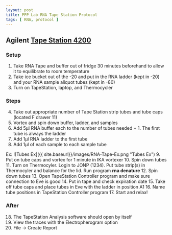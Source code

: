 ```yaml
---
layout: post
title: PPP Lab RNA Tape Station Protocol
tags: [ RNA, protocol ]
---
```


## Agilent [Tape Station 4200](https://www.agilent.com/en/promotions/agilent-4200-tapestation-system?gclid=EAIaIQobChMI_tykoMrw4AIVFI7ICh2S3AZFEAAYASAAEgIqEPD_BwE&gclsrc=aw.ds)

### Setup

1. Take RNA Tape and buffer out of fridge 30 minutes beforehand to allow it to equilibrate to room temperature
2. Take ice bucket out of the -20 and put in the RNA ladder (kept in -20) and your RNA sample aliquot tubes (kept in -80)
3. Turn on TapeStation, laptop, and Thermocycler

### Steps

4. Take out appropriate number of Tape Station strip tubes and tube caps (located F drawer 11)
5. Vortex and spin down buffer, ladder, and samples
6. Add 5µl RNA buffer each to the number of tubes needed + 1. The first tube is always the ladder
7. Add 1µl RNA ladder to the first tube
8. Add 1µl of each sample to each sample tube

Ex:
![Tubes Ex]({{ site.baseurl}}/images/RNA-Tape-Ex.png "Tubes Ex")
9. Put on tube caps and vortex for 1 minute in IKA vortexer
10. Spin down tubes
11. Turn on Thermocyler. Login to JONP (1234). Put tube strip(s) in Thermocyler and balance for the lid. Run program **rna denature**
12. Spin down tubes
13. Open TapeStation Controller program and make sure connection to Eve is good
14. Put in tape and check expiration date
15. Take off tube caps and place tubes in Eve with the ladder in position A1
16. Name tube positions in TapeStation Controller program
17. Start and relax!

### After

18. The TapeStation Analysis software should open by itself
19. View the traces with the Electropherogram option
20. File -> Create Report
